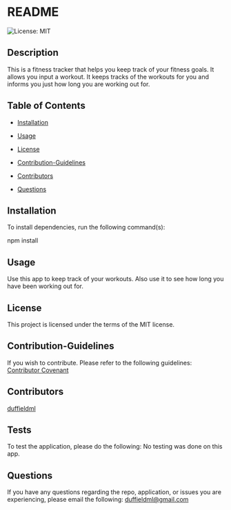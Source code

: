 # README
![License: MIT](https://img.shields.io/badge/License-MIT-yellow.svg)

## Description

This is a fitness tracker that helps you keep track of your fitness goals. It allows you input a workout. It keeps tracks of the workouts for you and informs you just how long you are working out for.

## Table of Contents

* [Installation](#installation) 
 
* [Usage](#usage) 
 
* [License](#license) 
 
* [Contribution-Guidelines](#contribution-guidelines) 
 
* [Contributors](#contributors) 
 
* [Questions](#questions) 
 

## Installation
To install dependencies, run the following command(s):

npm install

## Usage

Use this app to keep track of your workouts. Also use it to see how long you have been working out for.

## License

This project is licensed under the terms of the MIT license.

## Contribution-Guidelines

If you wish to contribute. Please refer to the following guidelines:
[Contributor Covenant](https://www.contributor-covenant.org/)

## Contributors

[duffieldml](https://github.com/duffieldml)
[](https://github.com/) 


## Tests

To test the application, please do the following:
No testing was done on this app.

## Questions

If you have any questions regarding the repo, application, or issues you are experiencing, please email
the following:
[duffieldml@gmail.com](mailto:duffieldml@gmail.com)
